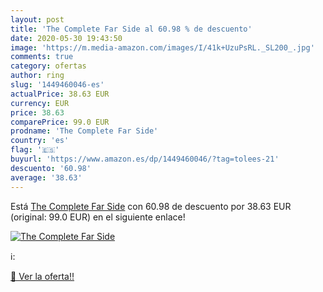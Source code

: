 ```yaml
---
layout: post
title: 'The Complete Far Side al 60.98 % de descuento'
date: 2020-05-30 19:43:50
image: 'https://m.media-amazon.com/images/I/41k+UzuPsRL._SL200_.jpg'
comments: true
category: ofertas
author: ring
slug: '1449460046-es'
actualPrice: 38.63 EUR
currency: EUR
price: 38.63
comparePrice: 99.0 EUR
prodname: 'The Complete Far Side'
country: 'es'
flag: '🇪🇸'
buyurl: 'https://www.amazon.es/dp/1449460046/?tag=tolees-21'
descuento: '60.98'
average: '38.63'
---
```


Está [The Complete Far Side](https://www.amazon.es/dp/1449460046/?tag=tolees-21) con 60.98 de descuento por 38.63 EUR (original: 99.0 EUR) en el siguiente enlace!

[![The Complete Far Side](https://m.media-amazon.com/images/I/41k+UzuPsRL._SL200_.jpg)](https://www.amazon.es/dp/1449460046/?tag=tolees-21)

ℹ️:


[🛒 Ver la oferta!!](https://www.amazon.es/dp/1449460046/?tag=tolees-21)
